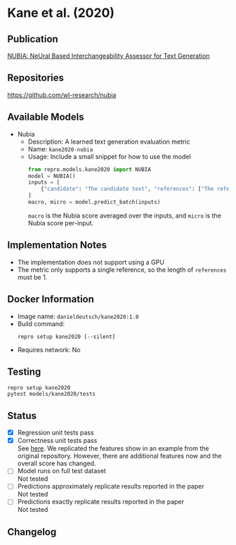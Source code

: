 # Kane et al. (2020)

## Publication
[NUBIA: NeUral Based Interchangeability Assessor for Text Generation](https://arxiv.org/abs/2004.14667)

## Repositories
https://github.com/wl-research/nubia

## Available Models
- Nubia
  - Description: A learned text generation evaluation metric
  - Name: `kane2020-nubia`
  - Usage: Include a small snippet for how to use the model
    ```python
    from repro.models.kane2020 import NUBIA
    model = NUBIA()
    inputs = [
        {"candidate": "The candidate text", "references": ["The reference text"]}
    ]
    macro, micro = model.predict_batch(inputs)
    ```
    `macro` is the Nubia score averaged over the inputs, and `micro` is the Nubia score per-input.
    
## Implementation Notes
- The implementation does not support using a GPU
- The metric only supports a single reference, so the length of `references` must be 1.
    
## Docker Information
- Image name: `danieldeutsch/kane2020:1.0`
- Build command:
  ```shell script
  repro setup kane2020 [--silent]
  ```
- Requires network: No
  
## Testing
```shell script
repro setup kane2020
pytest models/kane2020/tests
```

## Status
- [x] Regression unit tests pass   
- [x] Correctness unit tests pass  
See [here](https://github.com/danieldeutsch/repro/actions/runs/1114187440).
We replicated the features show in an example from the original repository.
However, there are additional features now and the overall score has changed.
- [ ] Model runs on full test dataset  
Not tested
- [ ] Predictions approximately replicate results reported in the paper  
Not tested
- [ ] Predictions exactly replicate results reported in the paper  
Not tested

## Changelog
